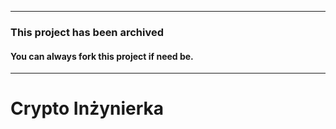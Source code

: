 ___
### **This project has been archived**
#### You can always fork this project if need be.
___

# Crypto Inżynierka
